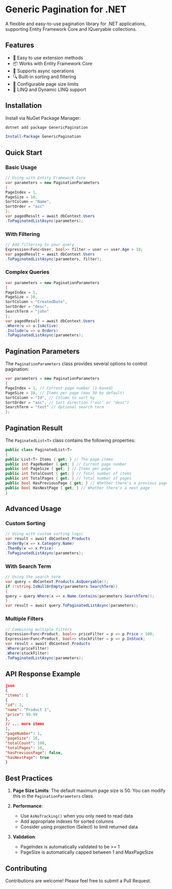 # Generic Pagination for .NET

A flexible and easy-to-use pagination library for .NET applications, supporting Entity Framework Core and IQueryable collections.

## Features

- 🚀 Easy to use extension methods
- 📦 Works with Entity Framework Core
- 🔄 Supports async operations
- 🔍 Built-in sorting and filtering
- 📏 Configurable page size limits
- 🎯 LINQ and Dynamic LINQ support

## Installation

Install via NuGet Package Manager:

```bash
dotnet add package GenericPagination
```

```powershell
Install-Package GenericPagination
```

## Quick Start

### Basic Usage
```csharp
// Using with Entity Framework Core
var parameters = new PaginationParameters
{
PageIndex = 1,
PageSize = 10,
SortColumn = "Name",
SortOrder = "asc"
};
var pagedResult = await dbContext.Users
.ToPaginatedListAsync(parameters);
```

### With Filtering

```csharp
// Add filtering to your query
Expression<Func<User, bool>> filter = user => user.Age > 18;
var pagedResult = await dbContext.Users
.ToPaginatedListAsync(parameters, filter);
```

### Complex Queries

```csharp
var parameters = new PaginationParameters
{
PageIndex = 1,
PageSize = 10,
SortColumn = "CreatedDate",
SortOrder = "desc",
SearchTerm = "john"
};
var pagedResult = await dbContext.Users
.Where(u => u.IsActive)
.Include(u => u.Orders)
.ToPaginatedListAsync(parameters);
```

## Pagination Parameters
The `PaginationParameters` class provides several options to control pagination:

```csharp
var parameters = new PaginationParameters
{
PageIndex = 1, // Current page number (1-based)
PageSize = 10, // Items per page (max 50 by default)
SortColumn = "Id", // Column to sort by
SortOrder = "asc", // Sort direction ("asc" or "desc")
SearchTerm = "test" // Optional search term
};
```

## Pagination Result
The `PaginatedList<T>` class contains the following properties:
```csharp
public class PaginatedList<T>
{
public List<T> Items { get; } // The page items
public int PageNumber { get; } // Current page number
public int PageSize { get; } // Items per page
public int TotalCount { get; } // Total number of items
public int TotalPages { get; } // Total number of pages
public bool HasPreviousPage { get; } // Whether there's a previous page
public bool HasNextPage { get; } // Whether there's a next page
}
```

## Advanced Usage
### Custom Sorting

```csharp
// Using with custom sorting logic
var result = await dbContext.Products
.OrderBy(x => x.Category.Name)
.ThenBy(x => x.Price)
.ToPaginatedListAsync(parameters);
```

### With Search Term

```csharp
// Using the search term
var query = dbContext.Products.AsQueryable();
if (!string.IsNullOrEmpty(parameters.SearchTerm))
{
query = query.Where(x => x.Name.Contains(parameters.SearchTerm));
}
var result = await query.ToPaginatedListAsync(parameters);
```

### Multiple Filters

```csharp
// Combining multiple filters
Expression<Func<Product, bool>> priceFilter = p => p.Price > 100;
Expression<Func<Product, bool>> stockFilter = p => p.InStock;
var result = await dbContext.Products
.Where(priceFilter)
.Where(stockFilter)
.ToPaginatedListAsync(parameters);
```

## API Response Example

```json
json
{
"items": [
{
"id": 1,
"name": "Product 1",
"price": 99.99
},
// ... more items
],
"pageNumber": 1,
"pageSize": 10,
"totalCount": 100,
"totalPages": 10,
"hasPreviousPage": false,
"hasNextPage": true
}
```

## Best Practices

1. **Page Size Limits**: The default maximum page size is 50. You can modify this in the `PaginationParameters` class.

2. **Performance**: 
   - Use `AsNoTracking()` when you only need to read data
   - Add appropriate indexes for sorted columns
   - Consider using projection (Select) to limit returned data

3. **Validation**: 
   - PageIndex is automatically validated to be >= 1
   - PageSize is automatically capped between 1 and MaxPageSize

## Contributing

Contributions are welcome! Please feel free to submit a Pull Request.